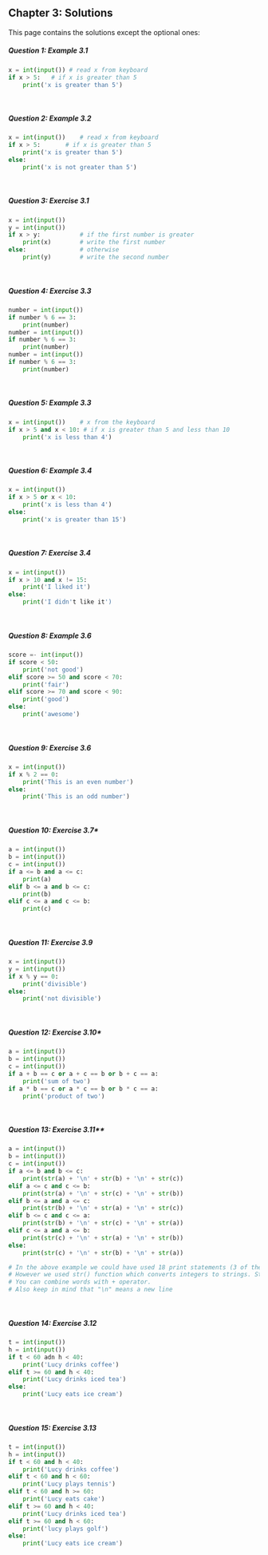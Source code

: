 ## Chapter 3: Solutions
This page contains the solutions except the optional ones:

##### Question 1: Example 3.1

```python
x = int(input()) # read x from keyboard
if x > 5:   # if x is greater than 5
    print('x is greater than 5')
```

<br>

##### Question 2: Example 3.2

```python
x = int(input())    # read x from keyboard
if x > 5:       # if x is greater than 5
    print('x is greater than 5')
else:
    print('x is not greater than 5')
```

<br>

##### Question 3: Exercise 3.1

```python
x = int(input())
y = int(input())
if x > y:           # if the first number is greater
    print(x)        # write the first number
else:               # otherwise
    print(y)        # write the second number
```

<br>

##### Question 4: Exercise 3.3

```python
number = int(input())
if number % 6 == 3:
    print(number)
number = int(input())
if number % 6 == 3:
    print(number)
number = int(input())
if number % 6 == 3:
    print(number)
```

<br>

##### Question 5: Example 3.3

```python
x = int(input())    # x from the keyboard
if x > 5 and x < 10: # if x is greater than 5 and less than 10
    print('x is less than 4')
```

<br>

##### Question 6: Example 3.4

```python
x = int(input())
if x > 5 or x < 10:
    print('x is less than 4')
else:
    print('x is greater than 15')
```

<br>

##### Question 7: Exercise 3.4

```python
x = int(input())
if x > 10 and x != 15:
    print('I liked it')
else:
    print('I didn't like it')
```

<br>

##### Question 8: Example 3.6

```python
score =- int(input())
if score < 50:
    print('not good')
elif score >= 50 and score < 70:
    print('fair')
elif score >= 70 and score < 90:
    print('good')
else:
    print('awesome')
```

<br>

##### Question 9: Exercise 3.6

```python
x = int(input())
if x % 2 == 0:
    print('This is an even number')
else:
    print('This is an odd number')
```

<br>

##### Question 10: Exercise 3.7*

```python
a = int(input())
b = int(input())
c = int(input())
if a <= b and a <= c:
    print(a)
elif b <= a and b <= c:
    print(b)
elif c <= a and c <= b:
    print(c)
```

<br>

##### Question 11: Exercise 3.9

```python
x = int(input())
y = int(input())
if x % y == 0:
    print('divisible')
else:
    print('not divisible')
```

<br>

##### Question 12: Exercise 3.10*

```python
a = int(input())
b = int(input())
c = int(input())
if a + b == c or a + c == b or b + c == a:
    print('sum of two')
if a * b == c or a * c == b or b * c == a:
    print('product of two')
```

<br>

##### Question 13: Exercise 3.11**

```python
a = int(input())
b = int(input())
c = int(input())
if a <= b and b <= c:
    print(str(a) + '\n' + str(b) + '\n' + str(c))
elif a <= c and c <= b:
    print(str(a) + '\n' + str(c) + '\n' + str(b))
elif b <= a and a <= c:
    print(str(b) + '\n' + str(a) + '\n' + str(c))
elif b <= c and c <= a:
    print(str(b) + '\n' + str(c) + '\n' + str(a))
elif c <= a and a <= b:
    print(str(c) + '\n' + str(a) + '\n' + str(b))
else:
    print(str(c) + '\n' + str(b) + '\n' + str(a))

# In the above example we could have used 18 print statements (3 of them for each case)
# However we used str() function which converts integers to strings. String is like words
# You can combine words with + operator.
# Also keep in mind that "\n" means a new line
```

<br>

##### Question 14: Exercise 3.12

```python
t = int(input())
h = int(input())
if t < 60 adn h < 40:
    print('Lucy drinks coffee')
elif t >= 60 and h < 40:
    print('Lucy drinks iced tea')
else:
    print('Lucy eats ice cream')
```

<br>

##### Question 15: Exercise 3.13

```python
t = int(input())
h = int(input())
if t < 60 and h < 40:
    print('Lucy drinks coffee')
elif t < 60 and h < 60:
    print('Lucy plays tennis')
elif t < 60 and h >= 60:
    print('Lucy eats cake')
elif t >= 60 and h < 40:
    print('Lucy drinks iced tea')
elif t >= 60 and h < 60:
    print('lucy plays golf')
else:
    print('Lucy eats ice cream')
```

